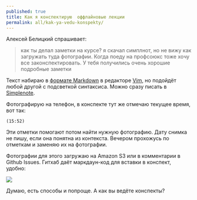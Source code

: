 ```yaml
---
published: true
title: Как я конспектирую  оффлайновые лекции
permalink: all/kak-ya-vedu-konspekty/
---
```


Алексей Белицкий спрашивает:

> как ты делал заметки на курсе? я скачал симплнот, но не вижу как загружать туда фотографии. Когда поеду на профсоюкс тоже хочу все законспектировать. У тебя получились очень хорошие подробные заметки

Текст набираю в [формате Markdown](https://daringfireball.net/projects/markdown/) в редакторе [Vim](http://macvim-dev.github.io/macvim/), но подойдёт любой другой с подсветкой синтаксиса. Можно сразу писать в [Simplenote](http://simplenote.com/).

Фотографирую на телефон, в конспекте тут же отмечаю текущее время, вот так:

```(15:52)```

Эти отметки помогают потом найти нужную фотографию. Дату снимка не пишу, если она понятна из контекста. Вечером прохожусь по отметкам и заменяю их на фотографии. 

Фотографии для этого загружаю на Amazon S3 или в комментарии в Github Issues. Гитхаб даёт маркдаун-код для вставки в конспект, удобно:

![]({{site.baseurl}}/media/upload.gif)

Думаю, есть способы и попроще. А как вы ведёте конспекты?
